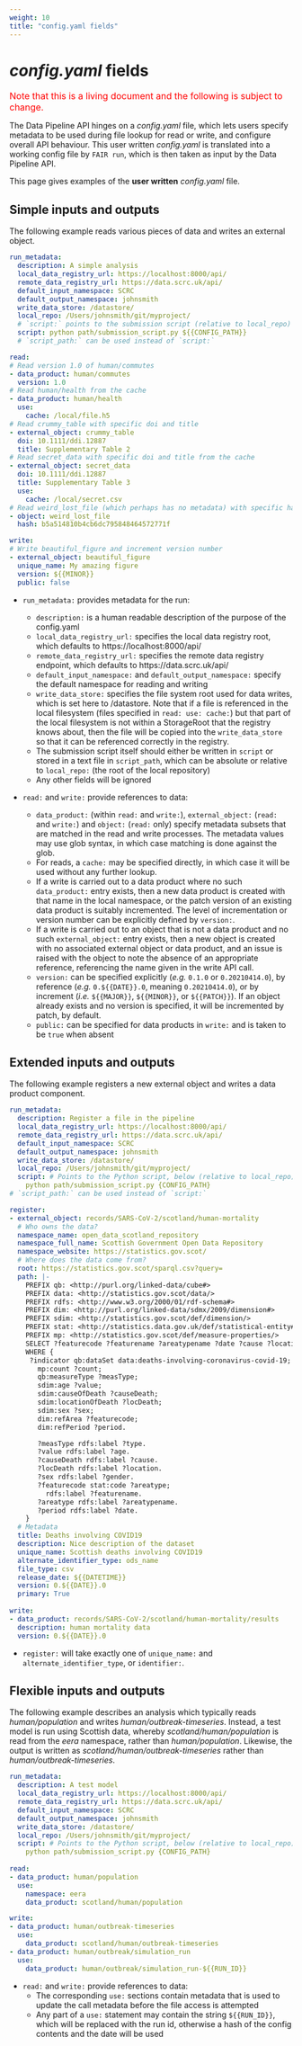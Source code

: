 ```yaml
---
weight: 10
title: "config.yaml fields"
---
```


# *config.yaml* fields

<span style="font-size:12pt; color:red">Note that this is a living document and the following is subject to change.</span>

The Data Pipeline API hinges on a *config.yaml* file, which lets users specify metadata to be used during file lookup for read or write, and configure overall API behaviour. This user written *config.yaml* is translated into a working config file by `FAIR run`, which is then taken as input by the Data Pipeline API.

This page gives examples of the **user written** *config.yaml* file.

## Simple inputs and outputs

The following example reads various pieces of data and writes an external object.

```yaml
run_metadata:
  description: A simple analysis
  local_data_registry_url: https://localhost:8000/api/
  remote_data_registry_url: https://data.scrc.uk/api/
  default_input_namespace: SCRC
  default_output_namespace: johnsmith
  write_data_store: /datastore/
  local_repo: /Users/johnsmith/git/myproject/
  # `script:` points to the submission script (relative to local_repo)
  script: python path/submission_script.py ${{CONFIG_PATH}}
  # `script_path:` can be used instead of `script:`

read:
# Read version 1.0 of human/commutes
- data_product: human/commutes
  version: 1.0
# Read human/health from the cache
- data_product: human/health
  use:
    cache: /local/file.h5
# Read crummy_table with specific doi and title
- external_object: crummy_table
  doi: 10.1111/ddi.12887
  title: Supplementary Table 2
# Read secret_data with specific doi and title from the cache
- external_object: secret_data
  doi: 10.1111/ddi.12887
  title: Supplementary Table 3
  use:
    cache: /local/secret.csv
# Read weird_lost_file (which perhaps has no metadata) with specific hash
- object: weird_lost_file
  hash: b5a514810b4cb6dc795848464572771f

write:
# Write beautiful_figure and increment version number
- external_object: beautiful_figure
  unique_name: My amazing figure
  version: ${{MINOR}}
  public: false
```

- `run_metadata:` provides metadata for the run:
  - `description:` is a human readable description of the purpose of the config.yaml
  - `local_data_registry_url:` specifies the local data registry root, which defaults to https<!-- -->://localhost:8000/api/
  - `remote_data_registry_url:` specifies the remote data registry endpoint, which defaults to https<!-- -->://data.scrc.uk/api/
  - `default_input_namespace:` and `default_output_namespace:` specify the default namespace for reading and writing
  - `write_data_store:` specifies the file system root used for data writes, which is set here to /datastore. Note that if a file is referenced in the local filesystem (files specified in `read: use: cache:`) but that part of the local filesystem is not within a StorageRoot that the registry knows about, then the file will be copied into the `write_data_store` so that it can be referenced correctly in the registry.
  - The submission script itself should either be written in `script` or stored in a text file in `script_path`, which can be absolute or relative to `local_repo:` (the root of the local repository)
  - Any other fields will be ignored

- `read:` and `write:` provide references to data:
  - `data_product:` (within `read:` and `write:`), `external_object:` (`read:` and `write:`) and `object:` (`read:` only) specify metadata subsets that are matched in the read and write processes. The metadata values may use glob syntax, in which case matching is done against the glob.
  - For reads, a `cache:` may be specified directly, in which case it will be used without any further lookup.
  - If a write is carried out to a data product where no such `data_product:` entry exists, then a new data product is created with that name in the local namespace, or the patch version of an existing data product is suitably incremented. The level of incrementation or version number can be explicitly defined by `version:`.
  - If a write is carried out to an object that is not a data product and no such `external_object:` entry exists, then a new object is created with no associated external object or data product, and an issue is raised with the object to note the absence of an appropriate reference, referencing the name given in the write API call.
  - `version:` can be specified explicitly (*e.g.* `0.1.0` or `0.20210414.0`), by reference (*e.g.* `0.${{DATE}}.0`, meaning `0.20210414.0`), or by increment (*i.e.* `${{MAJOR}}`, `${{MINOR}}`, or `${{PATCH}}`). If an object already exists and no version is specified, it will be incremented by patch, by default.
  - `public:` can be specified for data products in `write:` and is taken to be `true` when absent

## Extended inputs and outputs

The following example registers a new external object and writes a data product component.

```yaml
run_metadata:
  description: Register a file in the pipeline
  local_data_registry_url: https://localhost:8000/api/
  remote_data_registry_url: https://data.scrc.uk/api/
  default_input_namespace: SCRC
  default_output_namespace: johnsmith
  write_data_store: /datastore/
  local_repo: /Users/johnsmith/git/myproject/
  script: # Points to the Python script, below (relative to local_repo)
    python path/submission_script.py {CONFIG_PATH}
# `script_path:` can be used instead of `script:`

register:
- external_object: records/SARS-CoV-2/scotland/human-mortality
  # Who owns the data?
  namespace_name: open_data_scotland_repository
  namespace_full_name: Scottish Government Open Data Repository
  namespace_website: https://statistics.gov.scot/
  # Where does the data come from?
  root: https://statistics.gov.scot/sparql.csv?query=
  path: |-
    PREFIX qb: <http://purl.org/linked-data/cube#>
    PREFIX data: <http://statistics.gov.scot/data/>
    PREFIX rdfs: <http://www.w3.org/2000/01/rdf-schema#>
    PREFIX dim: <http://purl.org/linked-data/sdmx/2009/dimension#>
    PREFIX sdim: <http://statistics.gov.scot/def/dimension/>
    PREFIX stat: <http://statistics.data.gov.uk/def/statistical-entity#>
    PREFIX mp: <http://statistics.gov.scot/def/measure-properties/>
    SELECT ?featurecode ?featurename ?areatypename ?date ?cause ?location ?gender ?age ?type ?count
    WHERE {
     ?indicator qb:dataSet data:deaths-involving-coronavirus-covid-19;
       mp:count ?count;
       qb:measureType ?measType;
       sdim:age ?value;
       sdim:causeOfDeath ?causeDeath;
       sdim:locationOfDeath ?locDeath;
       sdim:sex ?sex;
       dim:refArea ?featurecode;
       dim:refPeriod ?period.

       ?measType rdfs:label ?type.
       ?value rdfs:label ?age.
       ?causeDeath rdfs:label ?cause.
       ?locDeath rdfs:label ?location.
       ?sex rdfs:label ?gender.
       ?featurecode stat:code ?areatype;
         rdfs:label ?featurename.
       ?areatype rdfs:label ?areatypename.
       ?period rdfs:label ?date.
    }
  # Metadata
  title: Deaths involving COVID19
  description: Nice description of the dataset
  unique_name: Scottish deaths involving COVID19  
  alternate_identifier_type: ods_name
  file_type: csv
  release_date: ${{DATETIME}}    
  version: 0.${{DATE}}.0       
  primary: True
  
write:
- data_product: records/SARS-CoV-2/scotland/human-mortality/results
  description: human mortality data
  version: 0.${{DATE}}.0
```

- `register:` will take exactly one of `unique_name:` and `alternate_identifier_type`, or `identifier:`.

## Flexible inputs and outputs

The following example describes an analysis which typically reads *human/population* and writes *human/outbreak-timeseries*. Instead, a test model is run using Scottish data, whereby *scotland/human/population* is read from the *eera* namespace, rather than *human/population*. Likewise, the output is written as *scotland/human/outbreak-timeseries* rather than *human/outbreak-timeseries*.

```yaml
run_metadata:
  description: A test model
  local_data_registry_url: https://localhost:8000/api/
  remote_data_registry_url: https://data.scrc.uk/api/
  default_input_namespace: SCRC
  default_output_namespace: johnsmith
  write_data_store: /datastore/
  local_repo: /Users/johnsmith/git/myproject/
  script: # Points to the Python script, below (relative to local_repo)
    python path/submission_script.py {CONFIG_PATH}
    
read:
- data_product: human/population
  use:
    namespace: eera
    data_product: scotland/human/population

write:
- data_product: human/outbreak-timeseries
  use:
    data_product: scotland/human/outbreak-timeseries
- data_product: human/outbreak/simulation_run
  use:
    data_product: human/outbreak/simulation_run-${{RUN_ID}}
```

- `read:` and `write:` provide references to data:
  - The corresponding `use:` sections contain metadata that is used to update the call metadata before the file access is attempted
  - Any part of a `use:` statement may contain the string `${{RUN_ID}}`, which will be replaced with the run id, otherwise a hash of the config contents and the date will be used
